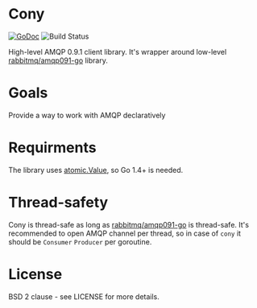 # Cony

[![GoDoc](https://godoc.org/github.com/ken8203/cony?status.svg)](https://godoc.org/github.com/ken8203/cony)
![Build Status](https://github.com/ken8203/cony/actions/workflows/test.yml/badge.svg)

High-level AMQP 0.9.1 client library. It's wrapper around low-level [rabbitmq/amqp091-go](https://github.com/rabbitmq/amqp091-go) library.

# Goals

Provide a way to work with AMQP declaratively

# Requirments

The library uses [atomic.Value](http://golang.org/pkg/sync/atomic/#Value), so Go 1.4+ is needed.

# Thread-safety

Cony is thread-safe as long as [rabbitmq/amqp091-go](https://github.com/rabbitmq/amqp091-go) is thread-safe. It's recommended to open AMQP channel per thread, so in case of `cony` it should be `Consumer` `Producer` per goroutine.

# License

BSD 2 clause - see LICENSE for more details.

